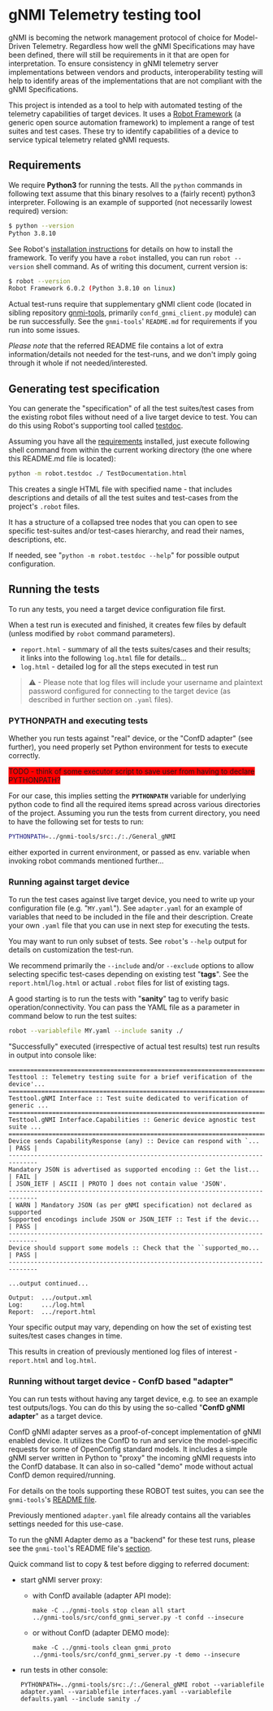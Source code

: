 # gNMI Telemetry testing tool

gNMI is becoming the network management protocol of choice for Model-Driven Telemetry.  Regardless how well the gNMI Specifications
may have been defined, there will still be requirements in it that are open for interpretation.  To ensure consistency in gNMI
telemetry server implementations between vendors and products, interoperability testing will help to identify areas of the
implementations that are not compliant with the gNMI Specifications.

This project is intended as a tool to help with automated testing of the telemetry capabilities of target devices.
It uses a [Robot Framework](https://robotframework.org/) (a generic open source automation framework) to implement a range of test suites and
test cases. These try to identify capabilities of a device to service typical telemetry related gNMI requests.

## Requirements

We require **Python3** for running the tests. All the `python` commands in following text assume that this binary resolves to a (fairly recent) python3 interpreter. Following is an example of supported (not necessarily lowest required) version:

```bash
$ python --version
Python 3.8.10
```

See Robot's [installation instructions](https://robotframework.org/robotframework/latest/RobotFrameworkUserGuide.html#installation-instructions) for details on how to install the framework. To verify you have a `robot` installed, you can run `robot --version` shell command. As of writing this document, current version is:

```bash
$ robot --version
Robot Framework 6.0.2 (Python 3.8.10 on linux)
```

Actual test-runs require that supplementary gNMI client code (located in sibling repository [gnmi-tools](https://github.com/ConfD-Developer/gnmi-tools), primarily `confd_gnmi_client.py` module) can be run successfully. See the `gnmi-tools`' `README.md` for requirements if you run into some issues.

*Please note* that the referred README file contains a lot of extra information/details not needed for the test-runs, and we don't imply going through it whole if not needed/interested.

## Generating test specification

You can generate the "specification" of all the test suites/test cases from
the existing robot files without need of a live target device to test.
You can do this using Robot's supporting tool called [testdoc](https://robotframework.org/robotframework/latest/RobotFrameworkUserGuide.html#test-data-documentation-tool-testdoc).

Assuming you have all the [requirements](#requirements) installed, just execute following shell command from within the current working directory (the one where this README.md file is located):

```bash
python -m robot.testdoc ./ TestDocumentation.html
```

This creates a single HTML file with specified name - that includes descriptions and details of all the test suites and test-cases from the project's `.robot` files.

It has a structure of a collapsed tree nodes that you can open to see specific test-suites and/or test-cases hierarchy, and read their names, descriptions, etc.

If needed, see "`python -m robot.testdoc --help`" for possible output configuration.

## Running the tests

To run any tests, you need a target device configuration file first.

When a test run is executed and finished, it creates few files by default (unless modified by `robot` command parameters).
- `report.html` - summary of all the tests suites/cases and their results;<br/>
    it links into the following `log.html` file for details...
- `log.html` - detailed log for all the steps executed in test run

> &#9888; - Please note that log files will include your username and plaintext password configured for connecting to the target device (as described in further section on `.yaml` files).

### PYTHONPATH and executing tests

Whether you run tests against "real" device, or the "ConfD adapter" (see further), you need properly set Python environment for tests to execute correctly.

<span style="background-color:red">TODO - think of some executor script to save user from having to declare PYTHONPATH?</span>

For our case, this implies setting the **`PYTHONPATH`** variable for underlying python code to find all the required items spread across various directories of the project. Assuming you run the tests from current directory, you need to have the following set for tests to run:

```bash
PYTHONPATH=../gnmi-tools/src:./:./General_gNMI
```

either exported in current environment, or passed as env. variable when invoking robot commands mentioned further...

### Running against target device

To run the test cases against live target device, you need to write up your configuration file (e.g. "`MY.yaml`"). See `adapter.yaml` for an example of variables that need to be included in the file and their description. Create your own `.yaml` file that you can use in next step for executing the tests.

You may want to run only subset of tests. See `robot`'s `--help` output for details on customization the test-run.

We recommend primarily the `--include` and/or `--exclude` options to allow selecting specific test-cases depending on existing test "**tags**". See the `report.html`/`log.html` or actual `.robot` files  for list of existing tags.

A good starting is to run the tests with "**sanity**" tag to verify basic operation/connectivity. You can pass the YAML file as a parameter in command below to run the test suites:

```bash
robot --variablefile MY.yaml --include sanity ./
```

"Successfully" executed (irrespective of actual test results) test run results in output into console like:

```text
==============================================================================
Testtool :: Telemetry testing suite for a brief verification of the device'...
==============================================================================
Testtool.gNMI Interface :: Test suite dedicated to verification of generic ...
==============================================================================
Testtool.gNMI Interface.Capabilities :: Generic device agnostic test suite ...
==============================================================================
Device sends CapabilityResponse (any) :: Device can respond with `... | PASS |
------------------------------------------------------------------------------
Mandatory JSON is advertised as supported encoding :: Get the list... | FAIL |
[ JSON_IETF | ASCII | PROTO ] does not contain value 'JSON'.
------------------------------------------------------------------------------
[ WARN ] Mandatory JSON (as per gNMI specification) not declared as supported
Supported encodings include JSON or JSON_IETF :: Test if the devic... | PASS |
------------------------------------------------------------------------------
Device should support some models :: Check that the ``supported_mo... | PASS |
------------------------------------------------------------------------------

...output continued...

Output:  .../output.xml
Log:     .../log.html
Report:  .../report.html
```

Your specific output may vary, depending on how the set of existing test suites/test cases changes in time.

This results in creation of previously mentioned log files of interest - `report.html` and `log.html`.

### Running without target device - ConfD based "adapter"

You can run tests without having any target device, e.g. to see an example test outputs/logs. You can do this by using the so-called "**ConfD gNMI adapter**" as a target device.

ConfD gNMI adapter serves as a proof-of-concept implementation of gNMI enabled device. It utilizes the ConfD to run and service the model-specific requests for some of OpenConfig standard models. It includes a simple gNMI server written in Python to "proxy" the incoming gNMI requests into the ConfD database. It can also in so-called "demo" mode without actual ConfD demon required/running.

For details on the tools supporting these ROBOT test suites, you can see the `gnmi-tools`'s [README file](https://github.com/ConfD-Developer/gnmi-tools).

Previously mentioned `adapter.yaml` file already contains all the variables settings needed for this use-case.

To run the gNMI Adapter demo as a "backend" for these test runs, please see the `gnmi-tool`'s README file's [section](https://github.com/ConfD-Developer/gnmi-tools/blob/main/docs/ConfD_gNMI_adapter.adoc#running-gnmi-adapter-demo).

Quick command list to copy & test before digging to referred document:

- start gNMI server proxy:

  - with ConfD available (adapter API mode):
    ```
    make -C ../gnmi-tools stop clean all start
    ../gnmi-tools/src/confd_gnmi_server.py -t confd --insecure
    ```

  - or without ConfD (adapter DEMO mode):
    ```
    make -C ../gnmi-tools clean gnmi_proto
    ../gnmi-tools/src/confd_gnmi_server.py -t demo --insecure
    ```
- run tests in other console:

    ```
    PYTHONPATH=../gnmi-tools/src:./:./General_gNMI robot --variablefile adapter.yaml --variablefile interfaces.yaml --variablefile defaults.yaml --include sanity ./
    ```
